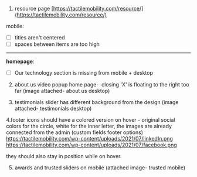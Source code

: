 1. resource page [https://tactilemobility.com/resource/](https://tactilemobility.com/resource/)

mobile:
* [ ] titles aren't centered
* [ ] spaces between items are too high
- - -
**homepage**:

* [ ] Our technology section is missing from mobile + desktop

2. about us video popup home page-  closing 'X' is floating to the right too far (image attached- about us  desktop)

3. testimonials slider has different background from the design (image attached- testimonials desktop)

4.footer icons should have a colored version on hover - original social colors for the circle, white for the inner letter, the images are already connected from the admin (custom fields footer options)
https://tactilemobility.com/wp-content/uploads/2021/07/linkedIn.png
https://tactilemobility.com/wp-content/uploads/2021/07/facebook.png

they should also stay in position while on hover.

5. awards and trusted sliders on mobile (attached image- trusted mobile) 


